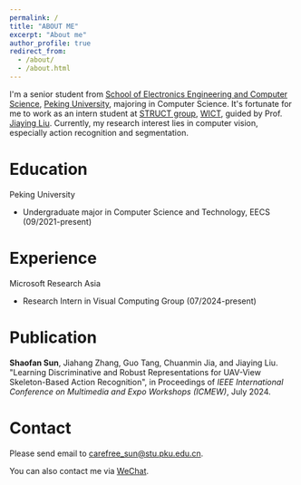 ```yaml
---
permalink: /
title: "ABOUT ME"
excerpt: "About me"
author_profile: true
redirect_from: 
  - /about/
  - /about.html
---
```


I'm a senior student from [School of Electronics Engineering and Computer Science](https://eecs.pku.edu.cn/), [Peking University](https://www.pku.edu.cn/), majoring in Computer Science. It's fortunate for me to work as an intern student at [STRUCT group](https://www.icst.pku.edu.cn/struct), [WICT](https://www.icst.pku.edu.cn/), guided by Prof. [Jiaying Liu](https://www.icst.pku.edu.cn/struct/people/liujiaying.html). Currently, my research interest lies in computer vision, especially action recognition and segmentation.

# Education
Peking University
- Undergraduate major in Computer Science and Technology, EECS (09/2021-present)

# Experience
Microsoft Research Asia
- Research Intern in Visual Computing Group (07/2024-present)

# Publication
**Shaofan Sun**, Jiahang Zhang, Guo Tang, Chuanmin Jia, and Jiaying Liu. "Learning Discriminative and Robust Representations for UAV-View Skeleton-Based Action Recognition", in Proceedings of *IEEE International Conference on Multimedia and Expo Workshops (ICMEW)*, July 2024.

# Contact

Please send email to [carefree_sun@stu.pku.edu.cn](mailto:carefree_sun@stu.pku.edu.cn).

You can also contact me via [WeChat](../images/wechat.jpg).

